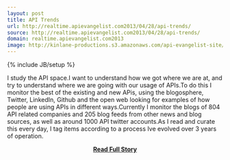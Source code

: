 ```yaml
---
layout: post
title: API Trends
url: http://realtime.apievangelist.com2013/04/28/api-trends/
source: http://realtime.apievangelist.com2013/04/28/api-trends/
domain: realtime.apievangelist.com2013
image: http://kinlane-productions.s3.amazonaws.com/api-evangelist-site/blog/trends.jpg
---
```

{% include JB/setup %}<p>I study the API space.I want to understand how we got where we are at, and try to understand where we are going with our usage of APIs.To do this I monitor the best of the existing and new APis, using the blogosphere, Twitter, LinkedIn, Github and the open web looking for examples of how people are using APIs in different ways.Currently I monitor the blogs of 804 API related companies and 205 blog feeds from other news and blog sources, as well as around 1000 API twitter accounts.As I read and curate this every day, I tag items according to a process Ive evolved over 3 years of operation.</p>
<center><p><a href="http://realtime.apievangelist.com2013/04/28/api-trends/" style='padding:25px; font-sze:18px; font-weight: bold;'>Read Full Story</a></p></center>
